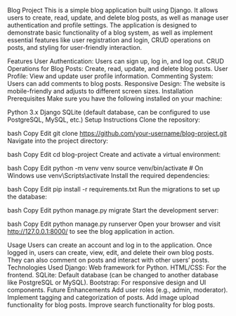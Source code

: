 Blog Project
This is a simple blog application built using Django. It allows users to create, read, update, and delete blog posts, as well as manage user authentication and profile settings. The application is designed to demonstrate basic functionality of a blog system, as well as implement essential features like user registration and login, CRUD operations on posts, and styling for user-friendly interaction.

Features
User Authentication: Users can sign up, log in, and log out.
CRUD Operations for Blog Posts: Create, read, update, and delete blog posts.
User Profile: View and update user profile information.
Commenting System: Users can add comments to blog posts.
Responsive Design: The website is mobile-friendly and adjusts to different screen sizes.
Installation
Prerequisites
Make sure you have the following installed on your machine:

Python 3.x
Django
SQLite (default database, can be configured to use PostgreSQL, MySQL, etc.)
Setup Instructions
Clone the repository:

bash
Copy
Edit
git clone https://github.com/your-username/blog-project.git
Navigate into the project directory:

bash
Copy
Edit
cd blog-project
Create and activate a virtual environment:

bash
Copy
Edit
python -m venv venv
source venv/bin/activate  # On Windows use venv\Scripts\activate
Install the required dependencies:

bash
Copy
Edit
pip install -r requirements.txt
Run the migrations to set up the database:

bash
Copy
Edit
python manage.py migrate
Start the development server:

bash
Copy
Edit
python manage.py runserver
Open your browser and visit http://127.0.0.1:8000/ to see the blog application in action.

Usage
Users can create an account and log in to the application.
Once logged in, users can create, view, edit, and delete their own blog posts.
They can also comment on posts and interact with other users’ posts.
Technologies Used
Django: Web framework for Python.
HTML/CSS: For the frontend.
SQLite: Default database (can be changed to another database like PostgreSQL or MySQL).
Bootstrap: For responsive design and UI components.
Future Enhancements
Add user roles (e.g., admin, moderator).
Implement tagging and categorization of posts.
Add image upload functionality for blog posts.
Improve search functionality for blog posts.
